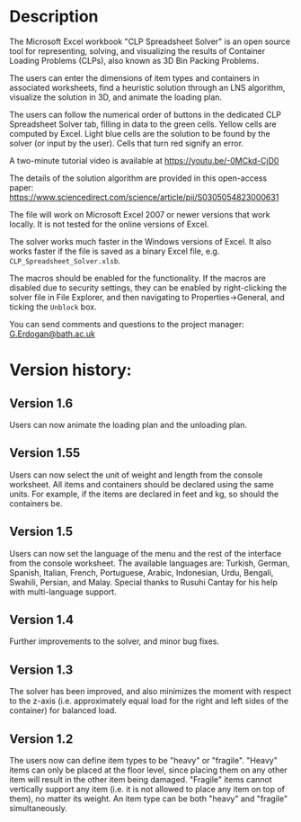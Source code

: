 # Description

The Microsoft Excel workbook "CLP Spreadsheet Solver" is an open source tool for representing, solving, and visualizing the results of Container Loading Problems (CLPs), also known as 3D Bin Packing Problems.

The users can enter the dimensions of item types and containers in associated worksheets, find a heuristic solution through an LNS algorithm, visualize the solution in 3D, and animate the loading plan.

The users can follow the numerical order of buttons in the dedicated CLP Spreadsheet Solver tab, filling in data to the green cells. Yellow cells are computed by Excel. Light blue cells are the solution to be found by the solver (or input by the user). Cells that turn red signify an error.

A two-minute tutorial video is available at https://youtu.be/-0MCkd-CjD0

The details of the solution algorithm are provided in this open-access paper: https://www.sciencedirect.com/science/article/pii/S0305054823000631

The file will work on Microsoft Excel 2007 or newer versions that work locally. It is not tested for the online versions of Excel. 

The solver works much faster in the Windows versions of Excel. It also works faster if the file is saved as a binary Excel file, e.g. `CLP_Spreadsheet_Solver.xlsb`.

The macros should be enabled for the functionality. If the macros are disabled due to security settings, they can be enabled by right-clicking the solver file in File Explorer, and then navigating to Properties->General, and ticking the `Unblock` box.

You can send comments and questions to the project manager: G.Erdogan@bath.ac.uk

# Version history:

## Version 1.6

Users can now animate the loading plan and the unloading plan.

## Version 1.55

Users can now select the unit of weight and length from the console worksheet. All items and containers should be declared using the same units. For example, if the items are declared in feet and kg, so should the containers be.

## Version 1.5

Users can now set the language of the menu and the rest of the interface from the console worksheet. The available languages are: Turkish, German, Spanish, Italian, French, Portuguese, Arabic, Indonesian, Urdu, Bengali, Swahili, Persian, and Malay. Special thanks to Rusuhi Cantay for his help with multi-language support.

## Version 1.4

Further improvements to the solver, and minor bug fixes.

## Version 1.3

The solver has been improved, and also minimizes the moment with respect to the z-axis (i.e. approximately equal load for the right and left sides of the container) for balanced load.

## Version 1.2

The users now can define item types to be "heavy" or "fragile". "Heavy" items can only be placed at the floor level, since placing them on any other item will result in the other item being damaged. "Fragile" items cannot vertically support any item (i.e. it is not allowed to place any item on top of them), no matter its weight. An item type can be both "heavy" and "fragile" simultaneously.
